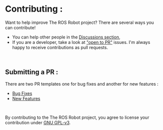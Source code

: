 # Contributing :

Want to help improve The ROS Robot project? There are several ways you can contribute!

   - You can help other people in the <a href="https://github.com/samyarsadat/ROS-Robot/discussions">Discussions section</a>,
   - If you are a developer, take a look at <a href="https://github.com/samyarsadat/ROS-Robot/labels/open%20to%20PR">"open to PR"</a> issues. I'm always happy to receive contributions as pull requests.

<br>

## Submitting a PR :
There are two PR templates one for bug fixes and another for new features :

   - <a href="https://github.com/samyarsadat/ROS-Robot/blob/dev/.github/PULL_REQUEST_TEMPLATE/bug-fix.md">Bug Fixes</a>
   - <a href="https://github.com/samyarsadat/ROS-Robot/blob/dev/.github/PULL_REQUEST_TEMPLATE/new-feature.md">New Features</a>

<br>

By contributing to the The ROS Robot project, you agree to license your contribution under <a href="https://github.com/samyarsadat/ROS-Robot/blob/dev/LICENSE">GNU GPL-v3</a>.